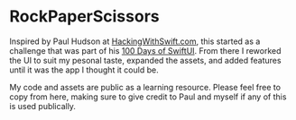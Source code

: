 # RockPaperScissors

Inspired by Paul Hudson at [HackingWithSwift.com](https://www.hackingwithswift.com), this started as a challenge that was part of his [100 Days of SwiftUI](https://www.hackingwithswift.com/100/swiftui).  From there I reworked the UI to suit my pesonal taste, expanded the assets, and added features until it was the app I thought it could be.

My code and assets are public as a learning resource.  Please feel free to copy from here, making sure to give credit to Paul and myself if any of this is used publically.
